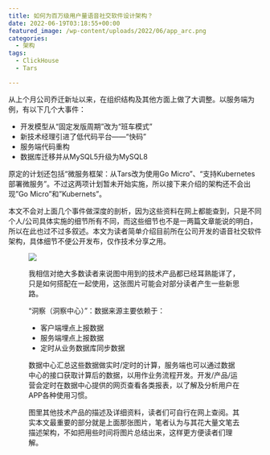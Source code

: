 ```yaml
---
title: 如何为百万级用户量语音社交软件设计架构？
date: 2022-06-19T03:18:55+00:00
featured_image: /wp-content/uploads/2022/06/app_arc.png
categories:
  - 架构
tags:
  - ClickHouse
  - Tars

---
```

从上个月公司乔迁新址以来，在组织结构及其他方面上做了大调整。以服务端为例，有以下几个大事件：

  * 开发模型从“固定发版周期”改为“班车模式”
  * 新技术经理引进了低代码平台——“快码”
  * 服务端代码重构
  * 数据库迁移并从MySQL5升级为MySQL8

原定的计划还包括“微服务框架：从Tars改为使用Go Micro”、“支持Kubernetes部署微服务”。不过这两项计划暂未开始实施，所以接下来介绍的架构还不会出现&#8221;Go Micro&#8221;和&#8221;Kubernets&#8221;。

本文不会对上面几个事件做深度的剖析，因为这些资料在网上都能查到，只是不同个人/公司具体实施的细节所有不同，而这些细节也不是一两篇文章能说的明白，所以在此也过不过多叙述。本文为读者简单介绍目前所在公司开发的语音社交软件架构，具体细节不便公开发布，仅作技术分享之用。<figure class="wp-block-image size-large">

![](infra-7.jpg)

我相信对绝大多数读者来说图中用到的技术产品都已经耳熟能详了，只是如何搭配在一起使用，这张图片可能会对部分读者产生一些新思路。

“洞察（洞察中心）”：数据来源主要依赖于：

  * 客户端埋点上报数据
  * 服务端埋点上报数据
  * 定时从业务数据库同步数据

数据中心汇总这些数据做实时/定时的计算，服务端也可以通过数据中心的接口获取计算后的数据，以用作业务流程开发。开发/产品/运营会定时在数据中心提供的网页查看各类报表，以了解及分析用户在APP各种使用习惯。

图里其他技术产品的描述及详细资料，读者们可自行在网上查阅。其实本文最重要的部分就是上面那张图片，笔者认为与其花大量文笔去描述架构，不如把用些时间将图片总结出来，这样更方便读者们理解。